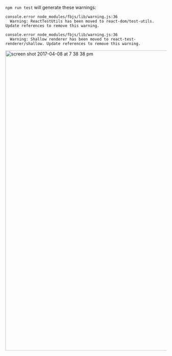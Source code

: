 `npm run test` will generate these warnings:

```
console.error node_modules/fbjs/lib/warning.js:36
  Warning: ReactTestUtils has been moved to react-dom/test-utils. Update references to remove this warning.

console.error node_modules/fbjs/lib/warning.js:36
  Warning: Shallow renderer has been moved to react-test-renderer/shallow. Update references to remove this warning.
  ```

<img width="936" alt="screen shot 2017-04-08 at 7 38 38 pm" src="https://cloud.githubusercontent.com/assets/1158152/24833312/fe244dde-1c92-11e7-8d9b-a3e085500f1b.png">
